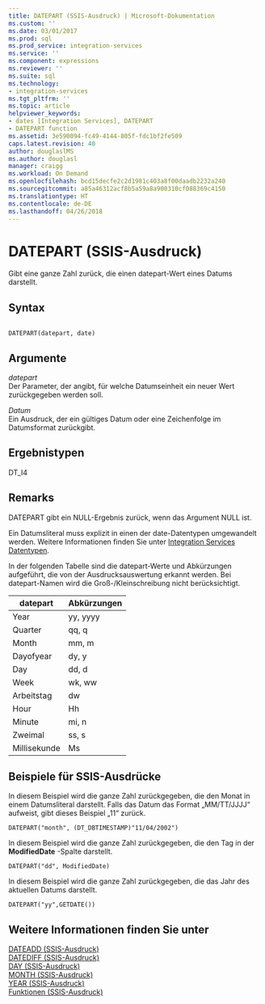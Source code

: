 ```yaml
---
title: DATEPART (SSIS-Ausdruck) | Microsoft-Dokumentation
ms.custom: ''
ms.date: 03/01/2017
ms.prod: sql
ms.prod_service: integration-services
ms.service: ''
ms.component: expressions
ms.reviewer: ''
ms.suite: sql
ms.technology:
- integration-services
ms.tgt_pltfrm: ''
ms.topic: article
helpviewer_keywords:
- dates [Integration Services], DATEPART
- DATEPART function
ms.assetid: 3e590094-fc49-4144-805f-fdc1bf2fe509
caps.latest.revision: 40
author: douglaslMS
ms.author: douglasl
manager: craigg
ms.workload: On Demand
ms.openlocfilehash: bcd15decfe2c2d1981c403a8f00daadb2232a240
ms.sourcegitcommit: a85a46312acf8b5a59a8a900310cf088369c4150
ms.translationtype: HT
ms.contentlocale: de-DE
ms.lasthandoff: 04/26/2018
---
```

# <a name="datepart-ssis-expression"></a>DATEPART (SSIS-Ausdruck)
  Gibt eine ganze Zahl zurück, die einen datepart-Wert eines Datums darstellt.  
  
## <a name="syntax"></a>Syntax  
  
```  
  
DATEPART(datepart, date)  
```  
  
## <a name="arguments"></a>Argumente  
 *datepart*  
 Der Parameter, der angibt, für welche Datumseinheit ein neuer Wert zurückgegeben werden soll.  
  
 *Datum*  
 Ein Ausdruck, der ein gültiges Datum oder eine Zeichenfolge im Datumsformat zurückgibt.  
  
## <a name="result-types"></a>Ergebnistypen  
 DT_I4  
  
## <a name="remarks"></a>Remarks  
 DATEPART gibt ein NULL-Ergebnis zurück, wenn das Argument NULL ist.  
  
 Ein Datumsliteral muss explizit in einen der date-Datentypen umgewandelt werden. Weitere Informationen finden Sie unter [Integration Services Datentypen](../../integration-services/data-flow/integration-services-data-types.md).  
  
 In der folgenden Tabelle sind die datepart-Werte und Abkürzungen aufgeführt, die von der Ausdrucksauswertung erkannt werden. Bei datepart-Namen wird die Groß-/Kleinschreibung nicht berücksichtigt.  
  
|datepart|Abkürzungen|  
|--------------|-------------------|  
|Year|yy, yyyy|  
|Quarter|qq, q|  
|Month|mm, m|  
|Dayofyear|dy, y|  
|Day|dd, d|  
|Week|wk, ww|  
|Arbeitstag|dw|  
|Hour|Hh|  
|Minute|mi, n|  
|Zweimal|ss, s|  
|Millisekunde|Ms|  
  
## <a name="ssis-expression-examples"></a>Beispiele für SSIS-Ausdrücke  
 In diesem Beispiel wird die ganze Zahl zurückgegeben, die den Monat in einem Datumsliteral darstellt. Falls das Datum das Format „MM/TT/JJJJ“ aufweist, gibt dieses Beispiel „11“ zurück.  
  
```  
DATEPART("month", (DT_DBTIMESTAMP)"11/04/2002")  
```  
  
 In diesem Beispiel wird die ganze Zahl zurückgegeben, die den Tag in der **ModifiedDate** -Spalte darstellt.  
  
```  
DATEPART("dd", ModifiedDate)  
```  
  
 In diesem Beispiel wird die ganze Zahl zurückgegeben, die das Jahr des aktuellen Datums darstellt.  
  
```  
DATEPART("yy",GETDATE())  
```  
  
## <a name="see-also"></a>Weitere Informationen finden Sie unter  
 [DATEADD &#40;SSIS-Ausdruck&#41;](../../integration-services/expressions/dateadd-ssis-expression.md)   
 [DATEDIFF &#40;SSIS-Ausdruck&#41;](../../integration-services/expressions/datediff-ssis-expression.md)   
 [DAY &#40;SSIS-Ausdruck&#41;](../../integration-services/expressions/day-ssis-expression.md)   
 [MONTH &#40;SSIS-Ausdruck&#41;](../../integration-services/expressions/month-ssis-expression.md)   
 [YEAR &#40;SSIS-Ausdruck&#41;](../../integration-services/expressions/year-ssis-expression.md)   
 [Funktionen &#40;SSIS-Ausdruck&#41;](../../integration-services/expressions/functions-ssis-expression.md)  
  
  
